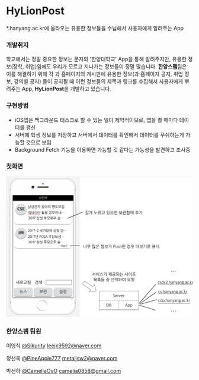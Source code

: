# HyLionPost

*.hanyang.ac.kr에 올라오는 유용한 정보들을 수닙해서 사용자에게 알려주는 App



### 개발취지

학교에서는 정말 중요한 정보는 문자와 '한양대학교' App을 통해 알려주지만, 유용한 정보(장학, 취업)임에도 우리가 모르고 지나가는 정보들이 정말 많습니다. **한양스팸**팀은 이를 해결하기 위해 각 과 홈페이지의 게시판에 유용한 정보(과 홈페이지 공지, 취업 정보, 강의별 공지) 들이 공지될 때 이런 정보들의 제목과 링크를 수집해서 사용자에게 뿌려주는 App, **HyLionPost**을 개발하고 있습니다.



### 구현방법

- iOS앱은 백그라운드 태스크로 할 수 있는 일이 제약적이므로, 앱을 켤 때마다 데이터를 갱신
- 서버에 학생 정보를 저장하고 서버에서 데이터를 확인해서 데이터를 푸쉬하는게 가능할 것으로 보임
- Background Fetch 기능을 이용하면 가능할 것 같다는 가능성을 발견하고 조사중



### 첫화면

![앱화면](imgsrc/mainSketch.png)



### 한양스팸 팀원

이영식 [@Sikurity](https://github.com/Sikurity) leejk9592@naver.com

정선욱 [@PineApple777](https://github.com/PineApple777) metaljsw2@naver.com

박선하 [@CameliaOvO](https://github.com/CameliaOvO) camelia0858@gmail.com

